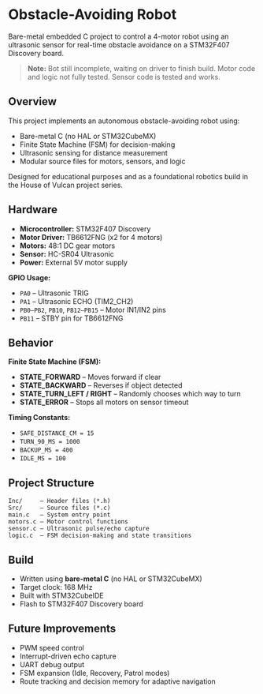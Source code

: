 # Obstacle-Avoiding Robot

Bare-metal embedded C project to control a 4-motor robot using an ultrasonic sensor for real-time obstacle avoidance on a STM32F407 Discovery board.

> **Note:** Bot still incomplete, waiting on driver to finish build. Motor code and logic not fully tested. Sensor code is tested and works.

## Overview

This project implements an autonomous obstacle-avoiding robot using:
- Bare-metal C (no HAL or STM32CubeMX)
- Finite State Machine (FSM) for decision-making
- Ultrasonic sensing for distance measurement
- Modular source files for motors, sensors, and logic

Designed for educational purposes and as a foundational robotics build in the House of Vulcan project series.

## Hardware
- **Microcontroller:** STM32F407 Discovery
- **Motor Driver:** TB6612FNG (x2 for 4 motors)
- **Motors:** 48:1 DC gear motors
- **Sensor:** HC-SR04 Ultrasonic
- **Power:** External 5V motor supply 

**GPIO Usage:**
- `PA0` – Ultrasonic TRIG
- `PA1` – Ultrasonic ECHO (TIM2_CH2)
- `PB0–PB2`, `PB10`, `PB12–PB15` – Motor IN1/IN2 pins
- `PB11` – STBY pin for TB6612FNG

## Behavior

**Finite State Machine (FSM):**
- **STATE_FORWARD** – Moves forward if clear
- **STATE_BACKWARD** – Reverses if object detected
- **STATE_TURN_LEFT / RIGHT** – Randomly chooses which way to turn
- **STATE_ERROR** – Stops all motors on sensor timeout

**Timing Constants:**
- `SAFE_DISTANCE_CM = 15`
- `TURN_90_MS = 1000`
- `BACKUP_MS = 400`
- `IDLE_MS = 100`

## Project Structure
```
Inc/     – Header files (*.h)
Src/     – Source files (*.c)
main.c   – System entry point
motors.c – Motor control functions
sensor.c – Ultrasonic pulse/echo capture
logic.c  – FSM decision-making and state transitions
```

## Build
- Written using **bare-metal C** (no HAL or STM32CubeMX)
- Target clock: 168 MHz
- Built with STM32CubeIDE
- Flash to STM32F407 Discovery board

## Future Improvements
- PWM speed control
- Interrupt-driven echo capture
- UART debug output
- FSM expansion (Idle, Recovery, Patrol modes)
- Route tracking and decision memory for adaptive navigation
